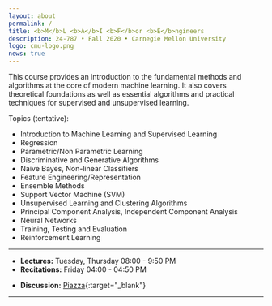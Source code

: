 ```yaml
---
layout: about
permalink: /
title: <b>M</b>L <b>A</b>I <b>F</b>or <b>E</b>ngineers
description: 24-787 • Fall 2020 • Carnegie Mellon University
logo: cmu-logo.png
news: true
---
```


This course provides an introduction to the fundamental methods and algorithms at the core of modern machine learning. It also covers theoretical foundations as well as essential algorithms and practical techniques for supervised and unsupervised learning.

Topics (tentative):
- Introduction to Machine Learning and Supervised Learning
- Regression
- Parametric/Non Parametric Learning
- Discriminative and Generative Algorithms
- Naive Bayes, Non-linear Classifiers
- Feature Engineering/Representation 
- Ensemble Methods
- Support Vector Machine (SVM)
- Unsupervised Learning and Clustering Algorithms
- Principal Component Analysis, Independent Component Analysis
- Neural Networks
- Training, Testing and Evaluation
- Reinforcement Learning

***

- **Lectures:** Tuesday, Thursday 08:00 - 9:50 PM
- **Recitations:** Friday 04:00 - 04:50 PM
<!-- - **Office Hours Location:** [Gates-Hillman Center 8228](https://goo.gl/maps/74vUj6uoaTTzYM937){:target="\_blank"} -->
- **Discussion:** [Piazza](https://piazza.com){:target="\_blank"}
***
